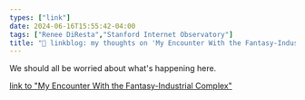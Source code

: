 ```yaml
---
types: ["link"]
date: 2024-06-16T15:55:42-04:00
tags: ["Renee DiResta","Stanford Internet Observatory"]
title: "🔗 linkblog: my thoughts on 'My Encounter With the Fantasy-Industrial Complex'"
---
```

We should all be worried about what's happening here.

[link to "My Encounter With the Fantasy-Industrial Complex"](https://www.theatlantic.com/ideas/archive/2024/06/cia-renee-censorship-conspiracy-twitter/678688/)
